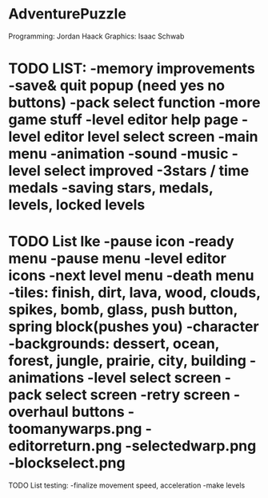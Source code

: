 AdventurePuzzle
===============
Programming: Jordan Haack
Graphics: Isaac Schwab

TODO LIST:
-memory improvements
-save& quit popup (need yes no buttons)
-pack select function
-more game stuff
-level editor help page
-level editor level select screen
-main menu
-animation
-sound
-music
-level select improved
-3stars / time medals
-saving stars, medals, levels, locked levels
=======


TODO List Ike
-pause icon
-ready menu
-pause menu
-level editor icons
-next level menu
-death menu
-tiles: finish, dirt, lava, wood, clouds, spikes, bomb, glass, push button, spring block(pushes you)
-character
-backgrounds: dessert, ocean, forest, jungle, prairie, city, building
-animations
-level select screen
-pack select screen
-retry screen
-overhaul buttons
-toomanywarps.png
-editorreturn.png
-selectedwarp.png
-blockselect.png
=======

TODO List testing:
-finalize movement speed, acceleration
-make levels
